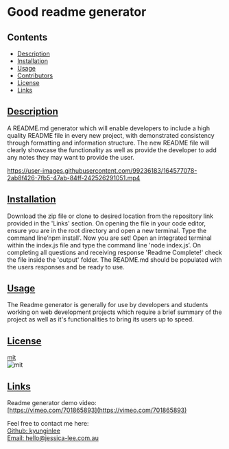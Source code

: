  # Good readme generator

  ## Contents
  * [Description](#description)
  * [Installation](#install)
  * [Usage](#usage)
  * [Contributors](#contributors)
  * [License](#license)
  * [Links](#links)

  ## [Description](#contents)

  A README.md generator which will enable developers to include a high quality README file in every new project, with demonstrated consistency through formatting and information structure. The new README file will clearly showcase the functionality as well as provide the developer to add any notes they may want to provide the user.


https://user-images.githubusercontent.com/99236183/164577078-2ab8f426-7fb5-47ab-84ff-242526291051.mp4



  ## [Installation](#contents)

  Download the zip file or clone to desired location from the repository link provided in the 'Links' section. On opening the file in your code editor, ensure you are in the root directory and open a new terminal. Type the command line’npm install’. Now you are set! Open an integrated terminal within the index.js file and type the command line 'node index.js’. On completing all questions and receiving response 'Readme Complete!' check the file inside the 'output' folder. The README.md should be populated with the users responses and be ready to use. 

  
  ## [Usage](#contents)

  The Readme generator is generally for use by developers and students working on web development projects which require a brief summary of the project as well as it's functionalities to bring its users up to speed.
  

  ## [License](#contents)

 [mit](https://choosealicense.com/licenses/mit)<br>
![mit](https://img.shields.io/badge/license-mit-blue)

  ## [Links](#contents)
  Readme generator demo video:<br> 
  [https://vimeo.com/701865893](https://vimeo.com/701865893)
  
   Feel free to contact me here:<br>
  [Github: kyunginlee](https://github.com/kyunginlee)<br>
  [Email: hello@jessica-lee.com.au](mailto:$data.email})

